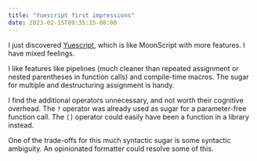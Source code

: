 ```yaml
---
title: "Yuescript first impressions"
date: 2023-02-15T09:35:15-08:00
---
```

I just discovered [Yuescript](https://yuescript.org/doc/), which is like MoonScript with more features. I have mixed feelings.

I like features like pipelines (much cleaner than repeated assignment or nested parentheses in function calls) and compile-time macros. The sugar for multiple and destructuring assignment is handy.

I find the additional operators unnecessary, and not worth their cognitive overhead. The `?` operator was already used as sugar for a parameter-free function call. The `[]` operator could easily have been a function in a library instead.

One of the trade-offs for this much syntactic sugar is some syntactic ambiguity. An opinionated formatter could resolve some of this.
